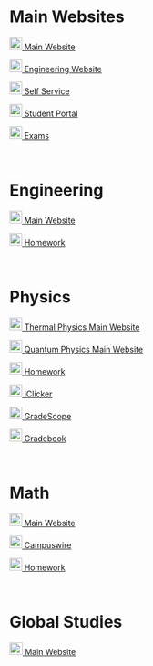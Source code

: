 # Main Websites
<p><img src="https://cdn.vox-cdn.com/thumbor/FGgViEqt2ML--Uxw1Pu6Gw4rV8o=/0x0:800x400/1200x800/filters:focal(336x136:464x264)/cdn.vox-cdn.com/uploads/chorus_image/image/56187479/DHNkdRfXoAEp2VD.0.jpg" width="22" height="22"><a href="https://illinois.edu/" target="_blank"> Main Website</a></p>
<p><img src="https://cdn.vox-cdn.com/thumbor/FGgViEqt2ML--Uxw1Pu6Gw4rV8o=/0x0:800x400/1200x800/filters:focal(336x136:464x264)/cdn.vox-cdn.com/uploads/chorus_image/image/56187479/DHNkdRfXoAEp2VD.0.jpg" width="22" height="22"><a href="https://grainger.illinois.edu/" target="_blank"> Engineering Website</a></p>
<p><img src="https://cdn.vox-cdn.com/thumbor/FGgViEqt2ML--Uxw1Pu6Gw4rV8o=/0x0:800x400/1200x800/filters:focal(336x136:464x264)/cdn.vox-cdn.com/uploads/chorus_image/image/56187479/DHNkdRfXoAEp2VD.0.jpg" width="22" height="22"><a href="https://apps.uillinois.edu/selfservice/" target="_blank"> Self Service</a></p>
<p><img src="https://cdn.vox-cdn.com/thumbor/FGgViEqt2ML--Uxw1Pu6Gw4rV8o=/0x0:800x400/1200x800/filters:focal(336x136:464x264)/cdn.vox-cdn.com/uploads/chorus_image/image/56187479/DHNkdRfXoAEp2VD.0.jpg" width="22" height="22"><a href="https://my.ece.illinois.edu/" target="_blank"> Student Portal</a></p>
<p><img src="https://cdn.vox-cdn.com/thumbor/FGgViEqt2ML--Uxw1Pu6Gw4rV8o=/0x0:800x400/1200x800/filters:focal(336x136:464x264)/cdn.vox-cdn.com/uploads/chorus_image/image/56187479/DHNkdRfXoAEp2VD.0.jpg" width="22" height="22"><a href="https://cbtf.engr.illinois.edu/sched/user/979886" target="_blank"> Exams</a></p>

<br>

# Engineering
<p><img src="https://egr.vcu.edu/media/school-of-engineering/icons/ECE-icon-01.png" width="22" height="22"><a href="https://wiki.illinois.edu/wiki/display/ece120/Home" target="_blank"> Main Website</a></p>
<p><img src="https://egr.vcu.edu/media/school-of-engineering/icons/ECE-icon-01.png" width="22" height="22"><a href="https://prairielearn.engr.illinois.edu/pl/login" target="_blank"> Homework</a></p>

<br>

# Physics
<p><img src="https://i.ibb.co/XV6RD84/physics-2.jpg" width="22" height="22"><a href="https://courses.physics.illinois.edu/phys213/sp2021/index.html" target="_blank"> Thermal Physics Main Website</a></p>
<p><img src="https://i.ibb.co/XV6RD84/physics-2.jpg" width="22" height="22"><a href="https://courses.physics.illinois.edu/phys214/sp2021/index.html" target="_blank"> Quantum Physics Main Website</a></p>
<p><img src="https://i.ibb.co/XV6RD84/physics-2.jpg" width="22" height="22"><a href="https://smart.physics.illinois.edu/Course?enrollmentID=98433" target="_blank"> Homework</a></p>
<p><img src="https://i.ibb.co/XV6RD84/physics-2.jpg" width="22" height="22"><a href="https://app.reef-education.com/#/courses" target="_blank"> iClicker</a></p>
<p><img src="https://i.ibb.co/XV6RD84/physics-2.jpg" width="22" height="22"><a href="https://www.gradescope.com/" target="_blank"> GradeScope</a></p>
<p><img src="https://i.ibb.co/XV6RD84/physics-2.jpg" width="22" height="22"><a href="https://my.physics.illinois.edu/gradebook/" target="_blank"> Gradebook</a></p>

<br>

# Math
<p><img src="https://i.ibb.co/0Cx7QR1/curriculum-icons-mathematics-1.png" width="22" height="22"><a href="https://learn.illinois.edu/auth/saml2sso/gateway.php" target="_blank"> Main Website</a></p>
<p><img src="https://i.ibb.co/0Cx7QR1/curriculum-icons-mathematics-1.png" width="22" height="22"><a href="https://campuswire.com/c/G3CF55562/feed" target="_blank"> Campuswire</a></p>
<p><img src="https://i.ibb.co/0Cx7QR1/curriculum-icons-mathematics-1.png" width="22" height="22"><a href="https://prairielearn.engr.illinois.edu/pl/login" target="_blank"> Homework</a></p>

<br>

# Global Studies
<p><img src="http://dreamicus.com/data/earth/earth-07.jpg" width="23" height="22"><a href="https://learn.illinois.edu/course/view.php?id=57583" target="_blank"> Main Website</a></p>

<br>
<br>
<br>
<br>
<br>
<br>
